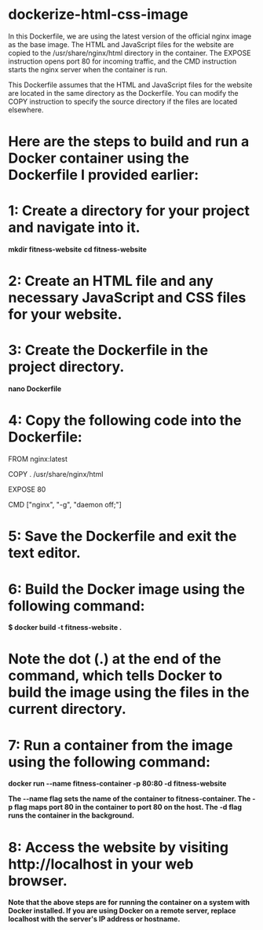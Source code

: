 # dockerize-html-css-image

In this Dockerfile, we are using the latest version of the official nginx image as the base image. The HTML and JavaScript files for the website are copied to the /usr/share/nginx/html directory in the container. The EXPOSE instruction opens port 80 for incoming traffic, and the CMD instruction starts the nginx server when the container is run.

This Dockerfile assumes that the HTML and JavaScript files for the website are located in the same directory as the Dockerfile. You can modify the COPY instruction to specify the source directory if the files are located elsewhere.

# Here are the steps to build and run a Docker container using the Dockerfile I provided earlier:

# 1: Create a directory for your project and navigate into it.

**mkdir fitness-website**
**cd fitness-website**

# 2: Create an HTML file and any necessary JavaScript and CSS files for your website.

# 3: Create the Dockerfile in the project directory.
  **nano Dockerfile**
  
# 4: Copy the following code into the Dockerfile:

FROM nginx:latest

COPY . /usr/share/nginx/html

EXPOSE 80

CMD ["nginx", "-g", "daemon off;"]


# 5: Save the Dockerfile and exit the text editor.

# 6: Build the Docker image using the following command:

**$ docker build -t fitness-website .**

# Note the dot (.) at the end of the command, which tells Docker to build the image using the files in the current directory.

# 7: Run a container from the image using the following command:

**docker run --name fitness-container -p 80:80 -d fitness-website**

**The --name flag sets the name of the container to fitness-container. The -p flag maps port 80 in the container to port 80 on the host. The -d flag runs the container in the background.**

# 8: Access the website by visiting http://localhost in your web browser.

**Note that the above steps are for running the container on a system with Docker installed. If you are using Docker on a remote server, replace localhost with the server's IP address or hostname.**



 
